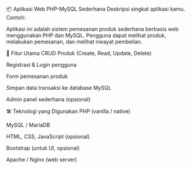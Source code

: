 📦 Aplikasi Web PHP-MySQL Sederhana
Deskripsi singkat aplikasi kamu. Contoh:

Aplikasi ini adalah sistem pemesanan produk sederhana berbasis web menggunakan PHP dan MySQL. Pengguna dapat melihat produk, melakukan pemesanan, dan melihat riwayat pembelian.

🚀 Fitur Utama
CRUD Produk (Create, Read, Update, Delete)

Registrasi & Login pengguna

Form pemesanan produk

Simpan data transaksi ke database MySQL

Admin panel sederhana (opsional)

🛠️ Teknologi yang Digunakan
PHP (vanilla / native)

MySQL / MariaDB

HTML, CSS, JavaScript (opsional)

Bootstrap (untuk UI, opsional)

Apache / Nginx (web server)
